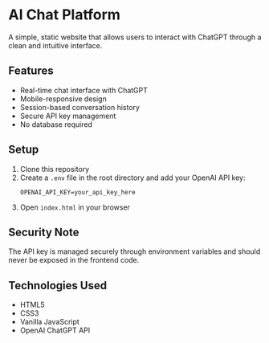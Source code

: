 # AI Chat Platform

A simple, static website that allows users to interact with ChatGPT through a clean and intuitive interface.

## Features

- Real-time chat interface with ChatGPT
- Mobile-responsive design
- Session-based conversation history
- Secure API key management
- No database required

## Setup

1. Clone this repository
2. Create a `.env` file in the root directory and add your OpenAI API key:
   ```
   OPENAI_API_KEY=your_api_key_here
   ```
3. Open `index.html` in your browser

## Security Note

The API key is managed securely through environment variables and should never be exposed in the frontend code.

## Technologies Used

- HTML5
- CSS3
- Vanilla JavaScript
- OpenAI ChatGPT API 